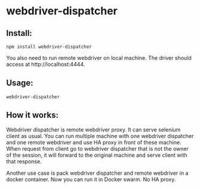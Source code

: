 # webdriver-dispatcher

## Install:

    npm install webdriver-dispatcher

You also need to run remote webdriver on local machine.
The driver should access at http://localhost:4444.

## Usage:

    webdriver-dispatcher

## How it works:

Webdriver dispatcher is remote webdriver proxy. It can serve
selenium client as usual. You can run multiple machine with one
webdriver dispatcher and one remote webdriver and use HA proxy
in front of these machine. When request from client go to webdriver
dispatcher that is not the owner of the session, it will forward
to the original machine and serve client with that response.

Another use case is pack webdriver dispatcher and remote webdriver
in a docker container. Now you can run it in Docker swarm. No
HA proxy.

